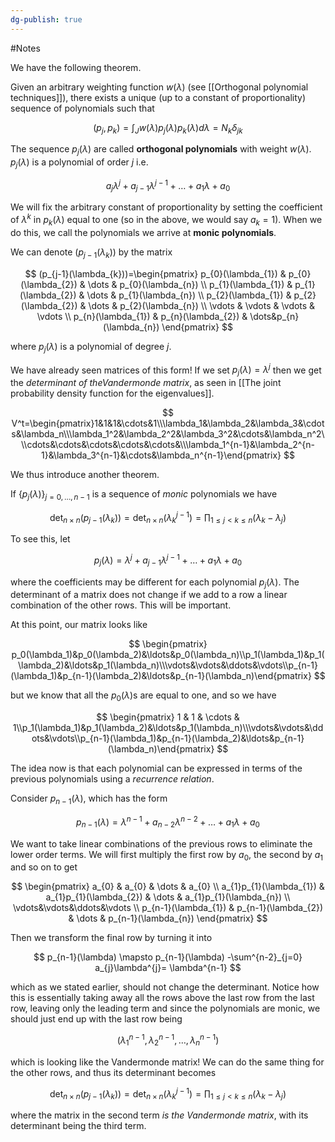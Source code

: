 ```yaml
---
dg-publish: true
---
```

#Notes 

We have the following theorem.

Given an arbitrary weighting function $w(\lambda)$ (see [[Orthogonal polynomial techniques]]), there exists a unique (up to a constant of proportionality) sequence of polynomials such that 

$$
(p_{j}, p_{k})=\int _{J} w(\lambda)p_{j}(\lambda)p_{k}(\lambda)d\lambda=N_{k} \delta_{jk}
$$

The sequence $p_{j}(\lambda)$ are called **orthogonal polynomials** with weight $w(\lambda)$. $p_{j}(\lambda)$ is a polynomial of order $j$ i.e. 

$$a_{j}\lambda^j+a_{j-1}\lambda^{j-1}+\dots+a_{1}\lambda+a_{0}$$

We will fix the arbitrary constant of proportionality by setting the coefficient of $\lambda^k$ in $p_{k}(\lambda)$ equal to one (so in the above, we would say $a_{k}=1$). When we do this, we call the polynomials we arrive at **monic polynomials**.

We can denote $(p_{j-1}(\lambda_{k}))$ by the matrix

$$
(p_{j-1}(\lambda_{k}))=\begin{pmatrix}
p_{0}(\lambda_{1}) & p_{0}(\lambda_{2}) & \dots & p_{0}(\lambda_{n}) \\
p_{1}(\lambda_{1}) & p_{1}(\lambda_{2}) & \dots & p_{1}(\lambda_{n}) \\ 
p_{2}(\lambda_{1}) & p_{2}(\lambda_{2}) & \dots & p_{2}(\lambda_{n}) \\  
\vdots & \vdots & \vdots & \vdots \\
p_{n}(\lambda_{1}) & p_{n}(\lambda_{2}) & \dots&p_{n}(\lambda_{n})
\end{pmatrix}
	$$

where $p_{j}(\lambda)$ is a polynomial of degree $j$. 

We have already seen matrices of this form! If we set $p_{j}(\lambda)=\lambda^j$ then we get the *determinant of theVandermonde matrix*, as seen in [[The joint probability density function for the eigenvalues]]. 

$$
V^t=\begin{pmatrix}1&1&1&\cdots&1\\\lambda_1&\lambda_2&\lambda_3&\cdots&\lambda_n\\\lambda_1^2&\lambda_2^2&\lambda_3^2&\cdots&\lambda_n^2\\\cdots&\cdots&\cdots&\cdots&\cdots&\\\lambda_1^{n-1}&\lambda_2^{n-1}&\lambda_3^{n-1}&\cdots&\lambda_n^{n-1}\end{pmatrix}
$$

We thus introduce another theorem.

If $\{p_{j}(\lambda)\}_{j=0,\dots,n-1}$ is a sequence of *monic* polynomials we have

$$
\det_{n\times n}(p_{j-1}(\lambda_{k})) = \det_{n\times n} (\lambda_{k}^{j-1})=\prod _{1\leq j<k\leq n} (\lambda_{k}-\lambda_{j})
$$

To see this, let 

$$
p_{j}(\lambda)=\lambda^j+a_{j-1}\lambda^{j-1}+\dots+a_{1}\lambda+a_{0}
$$

where the coefficients may be different for each polynomial $p_{j}(\lambda)$. The determinant of a matrix does not change if we add to a row a linear combination of the other rows. This will be important. 

At this point, our matrix looks like 

$$
\begin{pmatrix}
p_0(\lambda_1)&p_0(\lambda_2)&\ldots&p_0(\lambda_n)\\p_1(\lambda_1)&p_1(\lambda_2)&\ldots&p_1(\lambda_n)\\\vdots&\vdots&\ddots&\vdots\\p_{n-1}(\lambda_1)&p_{n-1}(\lambda_2)&\ldots&p_{n-1}(\lambda_n)\end{pmatrix}
$$

but we know that all the $p_{0}(\lambda)$s are equal to one, and so we have 

$$
\begin{pmatrix}
1 & 1 & \cdots & 1\\p_1(\lambda_1)&p_1(\lambda_2)&\ldots&p_1(\lambda_n)\\\vdots&\vdots&\ddots&\vdots\\p_{n-1}(\lambda_1)&p_{n-1}(\lambda_2)&\ldots&p_{n-1}(\lambda_n)\end{pmatrix}
$$

The idea now is that each polynomial can be expressed in terms of the previous polynomials using a *recurrence relation*.

Consider $p_{n-1}(\lambda)$, which has the form

$$
p_{n-1}(\lambda)= \lambda^{n-1}+a_{n-2}\lambda^{n-2}+\dots+a_{1}\lambda+a_{0}
$$

We want to take linear combinations of the previous rows to eliminate the lower order terms. We will first multiply the first row by $a_{0}$, the second by $a_1$ and so on to get 

$$
\begin{pmatrix}
a_{0} & a_{0} & \dots & a_{0} \\
a_{1}p_{1}(\lambda_{1}) & a_{1}p_{1}(\lambda_{2}) & \dots & a_{1}p_{1}(\lambda_{n}) \\
\vdots&\vdots&\ddots&\vdots \\
p_{n-1}(\lambda_{1}) & p_{n-1}(\lambda_{2}) & \dots & p_{n-1}(\lambda_{n})
\end{pmatrix}
$$

Then we transform the final row by turning it into 

$$
p_{n-1}(\lambda) \mapsto p_{n-1}(\lambda) -\sum^{n-2}_{j=0} a_{j}\lambda^{j}= \lambda^{n-1}
$$

which as we stated earlier, should not change the determinant. Notice how this is essentially taking away all the rows above the last row from the last row, leaving only the leading term and since the polynomials are monic, we should just end up with the last row being

$$
(\lambda_{1}^{n-1}, \lambda_{2}^{n-1},\dots,\lambda_{n}^{n-1})
$$

which is looking like the Vandermonde matrix! We can do the same thing for the other rows, and thus its determinant becomes 

$$
\det_{n\times n}(p_{j-1}(\lambda_{k})) = \det_{n\times n} (\lambda_{k}^{j-1})=\prod _{1\leq j<k\leq n} (\lambda_{k}-\lambda_{j})
$$

where the matrix in the second term *is the Vandermonde matrix*, with its determinant being the third term.